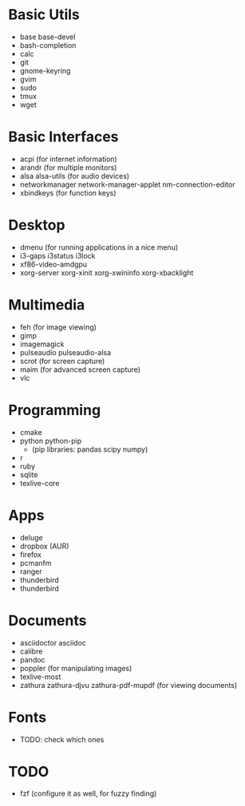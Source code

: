 # Basic Utils

* base base-devel
* bash-completion
* calc
* git
* gnome-keyring
* gvim
* sudo
* tmux
* wget

# Basic Interfaces

* acpi (for internet information)
* arandr (for multiple monitors)
* alsa alsa-utils (for audio devices)
* networkmanager network-manager-applet nm-connection-editor
* xbindkeys (for function keys)

# Desktop

* dmenu (for running applications in a nice menu)
* i3-gaps i3status i3lock
* xf86-video-amdgpu
* xorg-server xorg-xinit xorg-xwininfo xorg-xbacklight

# Multimedia

* feh (for image viewing)
* gimp
* imagemagick
* pulseaudio pulseaudio-alsa
* scrot (for screen capture)
* maim (for advanced screen capture)
* vlc

# Programming

* cmake
* python python-pip
    + (pip libraries: pandas scipy numpy)
* r
* ruby
* sqlite
* texlive-core

# Apps

* deluge
* dropbox (AUR)
* firefox
* pcmanfm
* ranger
* thunderbird
* thunderbird

# Documents

* asciidoctor asciidoc
* calibre
* pandoc
* poppler (for manipulating images)
* texlive-most
* zathura zathura-djvu zathura-pdf-mupdf (for viewing documents)

# Fonts

* TODO: check which ones

# TODO

* fzf (configure it as well, for fuzzy finding)

